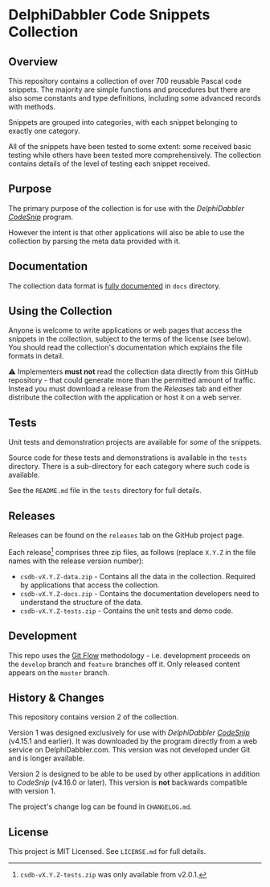 # DelphiDabbler Code Snippets Collection

## Overview

This repository contains a collection of over 700 reusable Pascal code snippets. The majority are simple functions and procedures but there are also some constants and type definitions, including some advanced records with methods.

Snippets are grouped into categories, with each snippet belonging to exactly one category.

All of the snippets have been tested to some extent: some received basic testing while others have been tested more comprehensively. The collection contains details of the level of testing each snippet received.

## Purpose

The primary purpose of the collection is for use with the _DelphiDabbler [CodeSnip](https://github.com/delphidabbler/codesnip)_ program.

However the intent is that other applications will also be able to use the collection by parsing the meta data provided with it.

## Documentation

The collection data format is [fully documented](https://htmlpreview.github.io/?https://github.com/delphidabbler/code-snippets/blob/master/docs/index.html) in `docs` directory.

## Using the Collection

Anyone is welcome to write applications or web pages that access the snippets in the collection, subject to the terms of the license (see below). You should read the collection's documentation which explains the file formats in detail.

⚠️ Implementers **must not** read the collection data directly from this GitHub repository - that could generate more than the permitted amount of traffic. Instead you must download a release from the _Releases_ tab and either distribute the collection with the application or host it on a web server.

## Tests

Unit tests and demonstration projects are available for _some_ of the snippets.

Source code for these tests and demonstrations is available in the `tests` directory. There is a sub-directory for each category where such code is available.

See the `README.md` file in the `tests` directory for full details.

## Releases

Releases can be found on the `releases` tab on the GitHub project page.

Each release[^1] comprises three zip files, as follows (replace `X.Y.Z` in the file names with the release version number):

* `csdb-vX.Y.Z-data.zip` - Contains all the data in the collection. Required by applications that access the collection.
* `csdb-vX.Y.Z-docs.zip` - Contains the documentation developers need to understand the structure of the data.
* `csdb-vX.Y.Z-tests.zip` - Contains the unit tests and demo code.

## Development

This repo uses the [Git Flow](http://nvie.com/posts/a-successful-git-branching-model/) methodology - i.e. development proceeds on the `develop` branch and `feature` branches off it. Only released content appears on the `master` branch.

## History & Changes

This repository contains version 2 of the collection.

Version 1 was designed exclusively for use with _DelphiDabbler [CodeSnip](https://github.com/delphidabbler/codesnip)_ (v4.15.1 and earlier). It was downloaded by the program directly from a web service on DelphiDabbler.com. This version was not developed under Git and is longer available.

Version 2 is designed to be able to be used by other applications in addition to _CodeSnip_ (v4.16.0 or later). This version is **not** backwards compatible with version 1.

The project's change log can be found in `CHANGELOG.md`.

## License

This project is MIT Licensed. See `LICENSE.md` for full details.

[^1]: `csdb-vX.Y.Z-tests.zip` was only available from v2.0.1.
